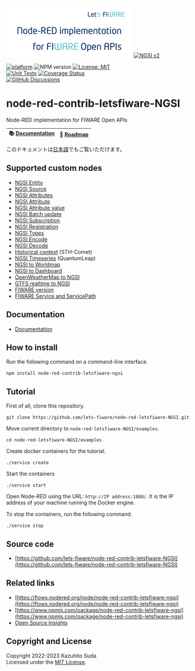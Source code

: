 [![node-red-contrib-letsfiware-NGSI Banner](https://raw.githubusercontent.com/lets-fiware/node-red-contrib-letsfiware-NGSI/gh-pages/images/node-red-contrib-letsfiware-ngsi-non-free.png)](https://www.letsfiware.jp/)
[![NGSI v2](https://img.shields.io/badge/NGSI-v2-5dc0cf.svg)](https://fiware-ges.github.io/orion/api/v2/stable/)

[![platform](https://img.shields.io/badge/platform-Node--RED-red)](https://nodered.org)
![NPM version](https://badge.fury.io/js/node-red-contrib-letsfiware-ngsi.svg)
[![License: MIT](https://img.shields.io/npm/l/node-red-contrib-letsfiware-ngsi)](https://opensource.org/licenses/MIT)
<br/>
[![Unit Tests](https://github.com/lets-fiware/node-red-contrib-letsfiware-NGSI/actions/workflows/ci.yml/badge.svg)](https://github.com/lets-fiware/node-red-contrib-letsfiware-NGSI/actions/workflows/ci.yml)
[![Coverage Status](https://coveralls.io/repos/github/lets-fiware/node-red-contrib-letsfiware-NGSI/badge.svg?branch=main)](https://coveralls.io/github/lets-fiware/node-red-contrib-letsfiware-NGSI?branch=main)
<br/>
[![GitHub Discussions](https://img.shields.io/github/discussions/lets-fiware/node-red-contrib-letsfiware-NGSI)](https://github.com/lets-fiware/node-red-contrib-letsfiware-NGSI/discussions)

# node-red-contrib-letsfiware-NGSI

Node-RED implementation for FIWARE Open APIs

| :books: [Documentation](https://node-red-contrib-letsfiware-ngsi.letsfiware.jp/) | :dart: [Roadmap](./ROADMAP.md) |
|-------------------------------------------------------|--------------------------------|

このドキュメントは[日本語](./README_ja.md)でもご覧いただけます。

## Supported custom nodes

-   [NGSI Entity](docs/en/custom_nodes/ngsi_entity.md)
-   [NGSI Source](docs/en/custom_nodes/ngsi_source.md)
-   [NGSI Attributes](docs/en/custom_nodes/ngsi_attributes.md)
-   [NGSI Attribute](docs/en/custom_nodes/ngsi_attribute.md)
-   [NGSI Attribute value](docs/en/custom_nodes/ngsi_attribute_value.md)
-   [NGSI Batch update](docs/en/custom_nodes/ngsi_batch_update.md)
-   [NGSI Subscription](docs/en/custom_nodes/ngsi_subscription.md)
-   [NGSI Registration](docs/en/custom_nodes/ngsi_registration.md)
-   [NGSI Types](docs/en/custom_nodes/ngsi_types.md)
-   [NGSI Encode](docs/en/custom_nodes/ngsi_encode.md)
-   [NGSI Decode](docs/en/custom_nodes/ngsi_decode.md)
-   [Historical context](docs/en/custom_nodes/historical_context.md) (STH-Comet)
-   [NGSI Timeseries](docs/en/custom_nodes/ngsi_timeseries.md) (QuantumLeap)
-   [NGSI to Worldmap](docs/en/custom_nodes/ngsi_to_worldmap.md)
-   [NGSI to Dashboard](docs/en/custom_nodes/ngsi_to_dashboard.md)
-   [OpenWeatherMap to NGSI](docs/en/custom_nodes/openweathermap_to_ngsi.md)
-   [GTFS realtime to NGSI](docs/en/custom_nodes/ngsi_gtfs_realtime.md)
-   [FIWARE version](docs/en/custom_nodes/fiware_version.md)
-   [FIWARE Service and ServicePath](docs/en/custom_nodes/service-and-servicepath.md)

## Documentation

-   [Documentation](https://node-red-contrib-letsfiware-ngsi.letsfiware.jp/en)

## How to install

Run the following command on a command-line interface.

```
npm install node-red-contrib-letsfiware-ngsi
```

## Tutorial

First of all, clone this repository.

```
git clone https://github.com/lets-fiware/node-red-letsfiware-NGSI.git
```

Move current directory to `node-red-letsfiware-NGSI/examples`.

```
cd node-red-letsfiware-NGSI/examples
```

Create docker containers for the tutorial.

```
./service create
```

Start the containers

```
./service start
```

Open Node-RED using the URL: `http://IP address:1880/`.
It is the IP address of your machine running the Docker engine.

To stop the containers, run the following command.

```
./service stop
```


## Source code

-   [https://github.com/lets-fiware/node-red-contrib-letsfiware-NGSI](https://github.com/lets-fiware/node-red-contrib-letsfiware-NGSI)

## Related links

-   [https://flows.nodered.org/node/node-red-contrib-letsfiware-ngsi](https://flows.nodered.org/node/node-red-contrib-letsfiware-ngsi)
-   [https://www.npmjs.com/package/node-red-contrib-letsfiware-ngsi](https://www.npmjs.com/package/node-red-contrib-letsfiware-ngsi)
-   [Open Source Insights](https://deps.dev/npm/node-red-contrib-letsfiware-ngsi)

## Copyright and License

Copyright 2022-2023 Kazuhito Suda<br>
Licensed under the [MIT License](./LICENSE).

